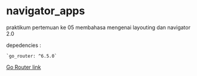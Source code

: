 # navigator_apps

praktikum pertemuan ke 05
membahasa mengenai layouting dan navigator 2.0


  depedencies :  
    
    `go_router: ^6.5.0`
  <a href='https://pub.dev/packages/go_router'>Go Router link</a>




